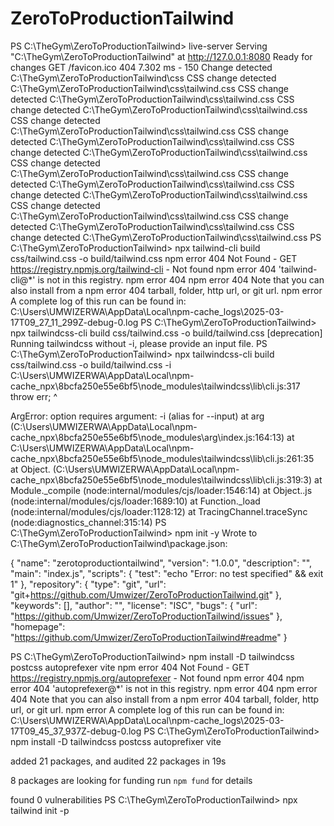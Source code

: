 # ZeroToProductionTailwind

PS C:\TheGym\ZeroToProductionTailwind> live-server
Serving "C:\TheGym\ZeroToProductionTailwind" at http://127.0.0.1:8080
Ready for changes
GET /favicon.ico 404 7.302 ms - 150
Change detected C:\TheGym\ZeroToProductionTailwind\css
CSS change detected C:\TheGym\ZeroToProductionTailwind\css\tailwind.css
CSS change detected C:\TheGym\ZeroToProductionTailwind\css\tailwind.css
CSS change detected C:\TheGym\ZeroToProductionTailwind\css\tailwind.css
CSS change detected C:\TheGym\ZeroToProductionTailwind\css\tailwind.css
CSS change detected C:\TheGym\ZeroToProductionTailwind\css\tailwind.css
CSS change detected C:\TheGym\ZeroToProductionTailwind\css\tailwind.css
CSS change detected C:\TheGym\ZeroToProductionTailwind\css\tailwind.css
CSS change detected C:\TheGym\ZeroToProductionTailwind\css\tailwind.css
CSS change detected C:\TheGym\ZeroToProductionTailwind\css\tailwind.css
CSS change detected C:\TheGym\ZeroToProductionTailwind\css\tailwind.css
CSS change detected C:\TheGym\ZeroToProductionTailwind\css\tailwind.css
CSS change detected C:\TheGym\ZeroToProductionTailwind\css\tailwind.css
PS C:\TheGym\ZeroToProductionTailwind> npx tailwind-cli build css/tailwind.css -o build/tailwind.css
npm error 404 Not Found - GET https://registry.npmjs.org/tailwind-cli - Not found
npm error 404  'tailwind-cli@*' is not in this registry.
npm error 404
npm error 404 Note that you can also install from a
npm error 404 tarball, folder, http url, or git url.
npm error A complete log of this run can be found in: C:\Users\UMWIZERWA\AppData\Local\npm-cache\_logs\2025-03-17T09_27_11_299Z-debug-0.log
PS C:\TheGym\ZeroToProductionTailwind> npx tailwindcss-cli build css/tailwind.css -o build/tailwind.css
[deprecation] Running tailwindcss without -i, please provide an input file.
PS C:\TheGym\ZeroToProductionTailwind> npx tailwindcss-cli build css/tailwind.css -o build/tailwind.css -i
C:\Users\UMWIZERWA\AppData\Local\npm-cache\_npx\8bcfa250e55e6bf5\node_modules\tailwindcss\lib\cli.js:317
    throw err;
    ^

ArgError: option requires argument: -i (alias for --input)
    at arg (C:\Users\UMWIZERWA\AppData\Local\npm-cache\_npx\8bcfa250e55e6bf5\node_modules\arg\index.js:164:13)
    at C:\Users\UMWIZERWA\AppData\Local\npm-cache\_npx\8bcfa250e55e6bf5\node_modules\tailwindcss\lib\cli.js:261:35      
    at Object.<anonymous> (C:\Users\UMWIZERWA\AppData\Local\npm-cache\_npx\8bcfa250e55e6bf5\node_modules\tailwindcss\lib\cli.js:319:3)
    at Module._compile (node:internal/modules/cjs/loader:1546:14)
    at Object..js (node:internal/modules/cjs/loader:1689:10)
    at Function._load (node:internal/modules/cjs/loader:1128:12)
    at TracingChannel.traceSync (node:diagnostics_channel:315:14)
PS C:\TheGym\ZeroToProductionTailwind> npm init -y
Wrote to C:\TheGym\ZeroToProductionTailwind\package.json:

{
  "name": "zerotoproductiontailwind",
  "version": "1.0.0",
  "description": "",
  "main": "index.js",
  "scripts": {
    "test": "echo \"Error: no test specified\" && exit 1"
  },
  "repository": {
    "type": "git",
    "url": "git+https://github.com/Umwizer/ZeroToProductionTailwind.git"
  },
  "keywords": [],
  "author": "",
  "license": "ISC",
  "bugs": {
    "url": "https://github.com/Umwizer/ZeroToProductionTailwind/issues"
  },
  "homepage": "https://github.com/Umwizer/ZeroToProductionTailwind#readme"
}



PS C:\TheGym\ZeroToProductionTailwind> npm install -D tailwindcss postcss autoprefexer vite
npm error 404 Not Found - GET https://registry.npmjs.org/autoprefexer - Not found
npm error 404
npm error 404  'autoprefexer@*' is not in this registry.
npm error 404
npm error 404 Note that you can also install from a
npm error 404 tarball, folder, http url, or git url.
npm error A complete log of this run can be found in: C:\Users\UMWIZERWA\AppData\Local\npm-cache\_logs\2025-03-17T09_45_37_937Z-debug-0.log
PS C:\TheGym\ZeroToProductionTailwind> npm install -D tailwindcss postcss autoprefixer vite

added 21 packages, and audited 22 packages in 19s

8 packages are looking for funding
  run `npm fund` for details

found 0 vulnerabilities
PS C:\TheGym\ZeroToProductionTailwind> npx tailwind init -p